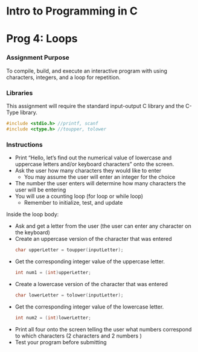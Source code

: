 # Intro to Programming in C
# Prog 4: Loops
### Assignment Purpose
To compile, build, and execute an interactive program with using characters, integers, and a loop for
repetition.


### Libraries
This assignment will require the standard input-output C library and the C-Type library.

```C
#include <stdio.h> //printf, scanf
#include <ctype.h> //toupper, tolower
```

### Instructions
- Print “Hello, let’s find out the numerical value of lowercase and uppercase letters and/or keyboard
characters” onto the screen.
- Ask the user how many characters they would like to enter
  - You may assume the user will enter an integer for the choice
- The number the user enters will determine how many characters the user will be entering
- You will use a counting loop (for loop or while loop)
  - Remember to initialize, test, and update
  
Inside the loop body:
  - Ask and get a letter from the user (the user can enter any character on the keyboard)
  - Create an uppercase version of the character that was entered
    ```C
    char upperLetter = toupper(inputLetter);
    ```
  - Get the corresponding integer value of the uppercase letter.
    ```C
    int num1 = (int)upperLetter;
    ```
  - Create a lowercase version of the character that was entered
    ```C
    char lowerLetter = tolower(inputLetter);
    ```
  - Get the corresponding integer value of the lowercase letter.
    ```C
    int num2 = (int)lowerLetter;
    ```
  - Print all four onto the screen telling the user what numbers correspond to which
  characters (2 characters and 2 numbers )
- Test your program before submitting